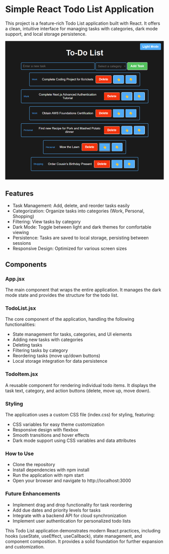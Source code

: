# Simple React Todo List Application

This project is a feature-rich Todo List application built with React. It offers a clean, intuitive interface for managing tasks with categories, dark mode support, and local storage persistence.

![React Todo App Screenshot](./src/assets/react-todo-app.png)

## Features

- Task Management: Add, delete, and reorder tasks easily
- Categorization: Organize tasks into categories (Work, Personal, Shopping)
- Filtering: View tasks by category
- Dark Mode: Toggle between light and dark themes for comfortable viewing
- Persistence: Tasks are saved to local storage, persisting between sessions
- Responsive Design: Optimized for various screen sizes

## Components

### App.jsx

The main component that wraps the entire application. It manages the dark mode state and provides the structure for the todo list.

### TodoList.jsx

The core component of the application, handling the following functionalities:

- State management for tasks, categories, and UI elements
- Adding new tasks with categories
- Deleting tasks
- Filtering tasks by category
- Reordering tasks (move up/down buttons)
- Local storage integration for data persistence

### TodoItem.jsx

A reusable component for rendering individual todo items. It displays the task text, category, and action buttons (delete, move up, move down).

### Styling

The application uses a custom CSS file (index.css) for styling, featuring:

- CSS variables for easy theme customization
- Responsive design with flexbox
- Smooth transitions and hover effects
- Dark mode support using CSS variables and data attributes

### How to Use

- Clone the repository
- Install dependencies with npm install
- Run the application with npm start
- Open your browser and navigate to http://localhost:3000

### Future Enhancements

- Implement drag and drop functionality for task reordering
- Add due dates and priority levels for tasks
- Integrate with a backend API for cloud synchronization
- Implement user authentication for personalized todo lists

This Todo List application demonstrates modern React practices, including hooks (useState, useEffect, useCallback), state management, and component composition. It provides a solid foundation for further expansion and customization.
